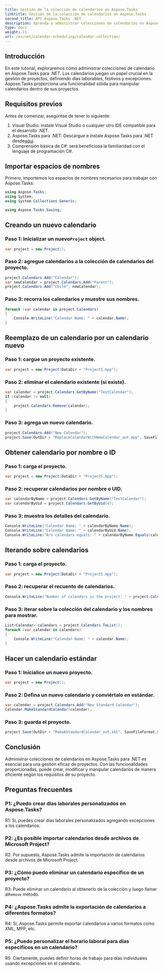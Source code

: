 ```yaml
---
title: Gestión de la colección de calendarios en Aspose.Tasks
linktitle: Gestión de la colección de calendarios en Aspose.Tasks
second_title: API Aspose.Tasks .NET
description: Aprenda a administrar colecciones de calendarios en Aspose.Tasks para .NET de manera eficiente. Cree, modifique y manipule calendarios con facilidad.
type: docs
weight: 11
url: /es/net/calendar-scheduling/calendar-collection/
---
```

## Introducción

En este tutorial, exploraremos cómo administrar colecciones de calendario en Aspose.Tasks para .NET. Los calendarios juegan un papel crucial en la gestión de proyectos, definiendo días laborables, festivos y excepciones. Aspose.Tasks proporciona una funcionalidad sólida para manipular calendarios dentro de sus proyectos.

## Requisitos previos

Antes de comenzar, asegúrese de tener lo siguiente:

1. Visual Studio: instale Visual Studio o cualquier otro IDE compatible para el desarrollo .NET.
2.  Aspose.Tasks para .NET: Descargue e instale Aspose.Tasks para .NET desde[aquí](https://releases.aspose.com/tasks/net/).
3. Comprensión básica de C#: será beneficiosa la familiaridad con el lenguaje de programación C#.

## Importar espacios de nombres

Primero, importemos los espacios de nombres necesarios para trabajar con Aspose.Tasks:

```csharp
using Aspose.Tasks;
using System;
using System.Collections.Generic;

using Aspose.Tasks.Saving;

```

## Creando un nuevo calendario

###  Paso 1: Inicializar un nuevo`Project` object.
```csharp
var project = new Project();
```

### Paso 2: agregue calendarios a la colección de calendarios del proyecto.
```csharp
project.Calendars.Add("Calendar");
var newCalendar = project.Calendars.Add("Parent");
project.Calendars.Add("Child", newCalendar);
```

### Paso 3: recorra los calendarios y muestre sus nombres.
```csharp
foreach (var calendar in project.Calendars)
{
    Console.WriteLine("Calendar Name: " + calendar.Name);
}
```

## Reemplazo de un calendario por un calendario nuevo

### Paso 1: cargue un proyecto existente.
```csharp
var project = new Project(DataDir + "Project5.mpp");
```

### Paso 2: eliminar el calendario existente (si existe).
```csharp
var calendar = project.Calendars.GetByName("TestCalendar");
if (calendar != null)
{
    project.Calendars.Remove(calendar);
}
```

### Paso 3: agrega un nuevo calendario.
```csharp
project.Calendars.Add("New Calendar");
project.Save(OutDir + "ReplaceCalendarWithNewCalendar_out.mpp", SaveFileFormat.Mpp);
```

## Obtener calendario por nombre o ID

### Paso 1: carga el proyecto.
```csharp
var project = new Project(DataDir + "Project5.mpp");
```

### Paso 2: recuperar calendarios por nombre o UID.
```csharp
var calendarByName = project.Calendars.GetByName("TestCalendar");
var calendarByUid = project.Calendars.GetByUid(4);
```

### Paso 3: muestra los detalles del calendario.
```csharp
Console.WriteLine("Calendar Name: " + calendarByName.Name);
Console.WriteLine("Calendar Name: " + calendarByUid.Name);
Console.WriteLine("Are calendars equals: " + calendarByName.Equals(calendarByUid));
```

## Iterando sobre calendarios

### Paso 1: carga el proyecto.
```csharp
var project = new Project(DataDir + "Project5.mpp");
```

### Paso 2: recuperar el recuento de calendarios.
```csharp
Console.WriteLine("Number of calendars in the project: " + project.Calendars.Count);
```

### Paso 3: iterar sobre la colección del calendario y los nombres para mostrar.
```csharp
List<Calendar> calendars = project.Calendars.ToList();
foreach (var calendar in calendars)
{
    Console.WriteLine("Calendar Name: " + calendar.Name);
}
```

## Hacer un calendario estándar

### Paso 1: Inicialice un nuevo proyecto.
```csharp
var project = new Project();
```

### Paso 2: Defina un nuevo calendario y conviértalo en estándar.
```csharp
var calendar = project.Calendars.Add("New Standard Calendar");
Calendar.MakeStandardCalendar(calendar);
```

### Paso 3: guarda el proyecto.
```csharp
project.Save(OutDir + "MakeAStandardCalendar_out.xml", SaveFileFormat.Xml);
```

## Conclusión

Administrar colecciones de calendarios en Aspose.Tasks para .NET es esencial para una gestión eficaz de proyectos. Con las funcionalidades proporcionadas, puede crear, modificar y manipular calendarios de manera eficiente según los requisitos de su proyecto.

## Preguntas frecuentes

### P1: ¿Puedo crear días laborales personalizados en Aspose.Tasks?

R1: Sí, puedes crear días laborales personalizados agregando excepciones a los calendarios.

### P2: ¿Es posible importar calendarios desde archivos de Microsoft Project?

R2: Por supuesto, Aspose.Tasks admite la importación de calendarios desde archivos de Microsoft Project.

### P3: ¿Cómo puedo eliminar un calendario específico de un proyecto?

 R3: Puede eliminar un calendario al obtenerlo de la colección y luego llamar al`Remove` método.

### P4: ¿Aspose.Tasks admite la exportación de calendarios a diferentes formatos?

R4: Sí, Aspose.Tasks permite exportar calendarios a varios formatos como XML, MPP, etc.

### P5: ¿Puedo personalizar el horario laboral para días específicos en un calendario?

R5: Ciertamente, puedes definir horas de trabajo para días individuales usando excepciones en el calendario.